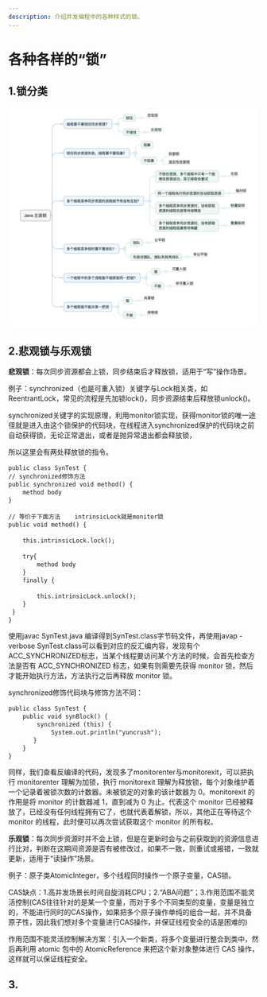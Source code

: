 ```yaml
---
description: 介绍并发编程中的各种样式的锁。
---
```


# 各种各样的“锁”

## 1.锁分类

![锁分类](<../../.gitbook/assets/image (25).png>)

## 2.悲观锁与乐观锁

**悲观锁**：每次同步资源都会上锁，同步结束后才释放锁，适用于“写”操作场景。

例子：synchronized（也是可重入锁）关键字与Lock相关类，如ReentrantLock，常见的流程是先加锁lock()，同步资源结束后释放锁unlock()。

synchronized关键字的实现原理，利用monitor锁实现，获得monitor锁的唯一途径就是进入由这个锁保护的代码块，在线程进入synchronized保护的代码块之前自动获得锁，无论正常退出，或者是抛异常退出都会释放锁，

所以这里会有两处释放锁的指令。

```
public class SynTest {
// synchronized修饰方法
public synchronized void method() {
    method body
}

// 等价于下面方法    intrinsicLock就是monitor锁
public void method() {

    this.intrinsicLock.lock();

    try{
        method body
    }
    finally {

        this.intrinsicLock.unlock();
    }
 }
}
```

使用javac SynTest.java 编译得到SynTest.class字节码文件，再使用javap -verbose SynTest.class可以看到对应的反汇编内容，发现有个ACC\_SYNCHRONIZED标志，当某个线程要访问某个方法的时候，会首先检查方法是否有 ACC\_SYNCHRONIZED 标志，如果有则需要先获得 monitor 锁，然后才能开始执行方法，方法执行之后再释放 monitor 锁。

synchronized修饰代码块与修饰方法不同：

```
public class SynTest {
    public void synBlock() {
        synchronized (this) {
            System.out.println("yuncrush");
       }
    }
}
```

同样，我们查看反编译的代码，发现多了monitorenter与monitorexit，可以把执行 monitorenter 理解为加锁，执行 monitorexit 理解为释放锁，每个对象维护着一个记录着被锁次数的计数器。未被锁定的对象的该计数器为 0。monitorexit 的作用是将 monitor 的计数器减 1，直到减为 0 为止。代表这个 monitor 已经被释放了，已经没有任何线程拥有它了，也就代表着解锁，所以，其他正在等待这个 monitor 的线程，此时便可以再次尝试获取这个 monitor 的所有权。

**乐观锁**：每次同步资源时并不会上锁，但是在更新时会与之前获取到的资源信息进行比对，判断在这期间资源是否有被修改过，如果不一致，则重试或报错，一致就更新，适用于“读操作”场景。

例子：原子类AtomicInteger，多个线程同时操作一个原子变量，CAS锁。

CAS缺点：1.高并发场景长时间自旋消耗CPU；2.“ABA问题”；3.作用范围不能灵活控制(CAS往往针对的是某一个变量，而对于多个不同类型的变量，变量是独立的，不能进行同时的CAS操作，如果把多个原子操作单纯的组合一起，并不具备原子性，因此我们想对多个变量进行CAS操作，并保证线程安全的话是困难的)

作用范围不能灵活控制解决方案：引入一个新类，将多个变量进行整合到类中，然后再利用 atomic 包中的 AtomicReference 来把这个新对象整体进行 CAS 操作，这样就可以保证线程安全。

## 3.
